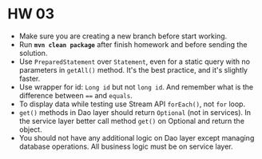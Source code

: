 # HW 03

* Make sure you are creating a new branch before start working. 
* Run __`mvn clean package`__ after finish homework and before sending the solution.
* Use `PreparedStatement` over `Statement`, even for a static query with no parameters in `getAll()` method. It's the best practice, and it's slightly faster.
* Use wrapper for id: `Long id` but not `long id`. And remember what is the difference between `==` and `equals`.
* To display data while testing use Stream API `forEach()`, not `for` loop.
* `get()` methods in Dao layer should return `Optional` (not in services). In the service layer better call method `get()` on Optional and return the object.
* You should not have any additional logic on Dao layer except managing database operations. All business logic must be on service layer.
